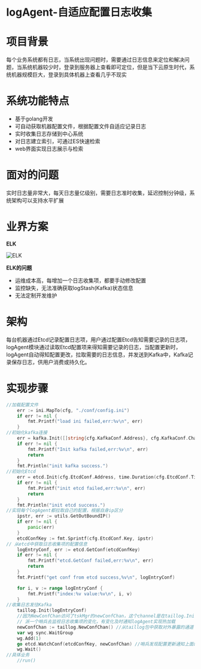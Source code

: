 # logAgent-自适应配置日志收集

# 项目背景
每个业务系统都有日志，当系统出现问题时，需要通过日志信息来定位和解决问题，当系统机器较少时，登录到服务器上查看即可定位，但是当下云原生时代，系统机器规模巨大，登录到具体机器上查看几乎不现实

# 系统功能特点
- 基于golang开发
- 可自动获取机器配置文件，根据配置文件自适应记录日志
- 实时收集日志存储到中心系统
- 对日志建立索引，可通过ES快速检索
- web界面实现日志展示与检索

# 面对的问题
实时日志量非常大，每天日志量亿级别，需要日志准时收集，延迟控制分钟级，系统架构可以支持水平扩展

# 业界方案
__ELK__

![ELK](https://pica.zhimg.com/v2-b349e241dfc66008f0b911bd4d761e5c_1440w.jpg?source=172ae18b)

__ELK的问题__
- 运维成本高，每增加一个日志收集项，都要手动修改配置
- 监控缺失，无法准确获取logStash(Kafka)状态信息
- 无法定制开发维护

# 架构
每台机器通过Etcd记录配置日志项，用户通过配置Etcd告知需要记录的日志项，logAgent模块通过读取Etcd配置项来得知需要记录的日志，当配置更新时，logAgent自动得知配置更改，拉取需要的日志信息，并发送到Kafka中，Kafka记录保存日志，供用户消费或持久化。

# 实现步骤
```go
//加载配置文件
	err := ini.MapTo(cfg, "./conf/config.ini")
	if err != nil {
		fmt.Printf("load ini failed,err:%v\n", err)
	}
//初始化kafka连接
	err = kafka.Init([]string{cfg.KafkaConf.Address}, cfg.KafkaConf.ChanMaxSize)
	if err != nil {
		fmt.Printf("Init kafka failed,err:%v\n", err)
		return
	}
	fmt.Println("init kafka success.")
//初始化Etcd
	err = etcd.Init(cfg.EtcdConf.Address, time.Duration(cfg.EtcdConf.Timeout)*time.Second)
	if err != nil {
		fmt.Printf("init etcd failed,err:%v\n", err)
		return
	}
	fmt.Println("init etcd success.")
//实现每个logAgent都拉取自己的配置，根据自身ip区分
	ipstr, err := utils.GetOutBoundIP()
	if err != nil {
		panic(err)
	}
	etcdConfKey := fmt.Sprintf(cfg.EtcdConf.Key, ipstr)
// 从etcd中获取日志收集项的配置信息
	logEntryConf, err := etcd.GetConf(etcdConfKey)
	if err != nil {
		fmt.Printf("etcd.GetConf failed,err:%v\n", err)
		return
	}
	fmt.Printf("get conf from etcd success,%v\n", logEntryConf)

	for i, v := range logEntryConf {
		fmt.Printf("index:%v value:%v\n", i, v)
	}
//收集日志发往Kafka
	taillog.Init(logEntryConf)
	//因为NewConfChan访问了tskMgr的newConfChan，这个channel是在taillog.Init(logEntryConf)被执行的
	// 派一个哨兵去监视日志收集项的变化，有变化及时通知logAgent实现热加载
	newConfChan := taillog.NewConfChan() //从taillog包中获取对外暴露的通道
	var wg sync.WaitGroup
	wg.Add(1)
	go etcd.WatchConf(etcdConfKey, newConfChan) //哨兵发现配置更新通知上面的通道
	wg.Wait()
//具体业务
	//run()
```
